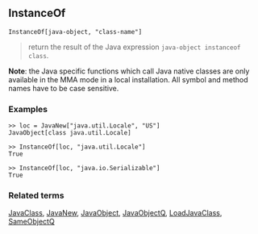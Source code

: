 ## InstanceOf

```
InstanceOf[java-object, "class-name"]
```

> return the result of the Java expression `java-object instanceof class`.

**Note**: the Java specific functions which call Java native classes are only available in the MMA mode in a local installation. All symbol and method names have to be case sensitive.

### Examples

```
>> loc = JavaNew["java.util.Locale", "US"] 
JavaObject[class java.util.Locale]

>> InstanceOf[loc, "java.util.Locale"]
True

>> InstanceOf[loc, "java.io.Serializable"] 
True
```

### Related terms 
[JavaClass](JavaClass.md), [JavaNew](JavaNew.md), [JavaObject](JavaObject.md), [JavaObjectQ](JavaObjectQ.md), [LoadJavaClass](LoadJavaClass.md), [SameObjectQ](SameObjectQ.md)